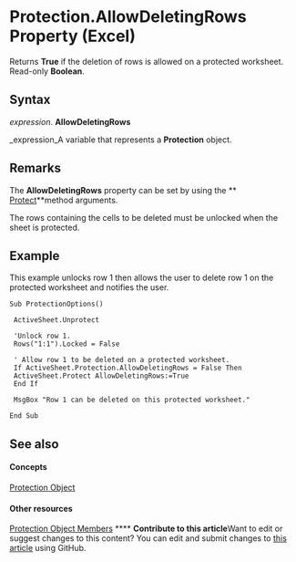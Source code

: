 
# Protection.AllowDeletingRows Property (Excel)

Returns  **True** if the deletion of rows is allowed on a protected worksheet. Read-only **Boolean**.


## Syntax

 _expression_. **AllowDeletingRows**

 _expression_A variable that represents a  **Protection** object.


## Remarks

The  **AllowDeletingRows** property can be set by using the ** [Protect](ed517a80-eea9-4268-5fbc-69c659beac0e.md)**method arguments.

The rows containing the cells to be deleted must be unlocked when the sheet is protected.


## Example

This example unlocks row 1 then allows the user to delete row 1 on the protected worksheet and notifies the user.


```
Sub ProtectionOptions() 
 
 ActiveSheet.Unprotect 
 
 'Unlock row 1. 
 Rows("1:1").Locked = False 
 
 ' Allow row 1 to be deleted on a protected worksheet. 
 If ActiveSheet.Protection.AllowDeletingRows = False Then 
 ActiveSheet.Protect AllowDeletingRows:=True 
 End If 
 
 MsgBox "Row 1 can be deleted on this protected worksheet." 
 
End Sub
```


## See also


#### Concepts


 [Protection Object](dc13a9dd-bd19-daa2-5093-7182917d5bde.md)
#### Other resources


 [Protection Object Members](c916b830-ed4c-3c9d-5cbd-245e32504076.md)
****   **Contribute to this article**Want to edit or suggest changes to this content? You can edit and submit changes to  [this article](https://github.com/jhershey00/VBA_Excel_Test/OpenXMLCon/articles/da418f4e-ca3e-b0f2-4b12-fe578b0bf20b.md) using GitHub.

